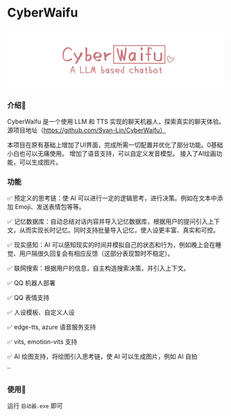 # CyberWaifu
![cover](assets/cover.jpg)
---

### 介绍🔎

CyberWaifu 是一个使用 LLM 和 TTS 实现的聊天机器人，探索真实的聊天体验。
源项目地址（https://github.com/Syan-Lin/CyberWaifu）

本项目在原有基础上增加了UI界面，完成所需一切配置并优化了部分功能。0基础小白也可以无痛使用。
增加了语音支持，可以自定义发音模型。
接入了AI绘画功能，可以生成图片。

### 功能

✅ 预定义的思考链：使 AI 可以进行一定的逻辑思考，进行决策。例如在文本中添加 Emoji、发送表情包等等。

✅ 记忆数据库：自动总结对话内容并导入记忆数据库，根据用户的提问引入上下文，从而实现长时记忆。同时支持批量导入记忆，使人设更丰富、真实和可控。

✅ 现实感知：AI 可以感知现实的时间并模拟自己的状态和行为，例如晚上会在睡觉、用户隔很久回复会有相应反馈（这部分表现暂时不稳定）。

✅ 联网搜索：根据用户的信息，自主构造搜索决策，并引入上下文。

✅ QQ 机器人部署

✅ QQ 表情支持

✅ 人设模板、自定义人设

✅ edge-tts, azure 语音服务支持

✅ vits, emotion-vits 支持

✅ AI 绘图支持，将绘图引入思考链，使 AI 可以生成图片，例如 AI 自拍


``
### 使用🎉
运行 `启动器.exe` 即可

